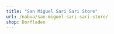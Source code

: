 ```yaml
---
title: "San Miguel Sari Sari Store"
url: /nabua/san-miguel-sari-sari-store/
shop: Dorfladen
---
```

